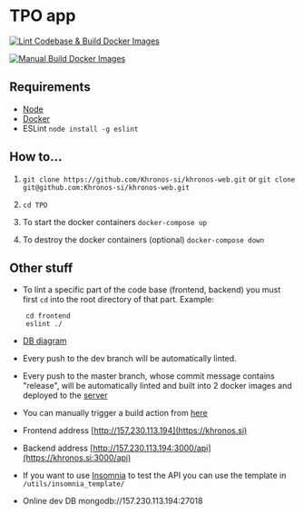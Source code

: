 # TPO app

[![Lint Codebase & Build Docker Images](https://github.com/nikp00/TPO/actions/workflows/lint-and-docker-build.yml/badge.svg)](https://github.com/nikp00/TPO/actions/workflows/lint-and-docker-build.yml)

[![Manual Build Docker Images](https://github.com/nikp00/TPO/actions/workflows/docker-build.yml/badge.svg)](https://github.com/nikp00/TPO/actions/workflows/docker-build.yml)

## Requirements

- [Node](https://nodejs.org/en/download/)
- [Docker](https://docs.docker.com/get-docker/)
- ESLint `node install -g eslint`

## How to...

1. `git clone https://github.com/Khronos-si/khronos-web.git` or `git clone git@github.com:Khronos-si/khronos-web.git`

2. `cd TPO`

3. To start the docker containers `docker-compose up`

4. To destroy the docker containers (optional) `docker-compose down`

## Other stuff

- To lint a specific part of the code base (frontend, backend) you must first `cd` into the root directory of that part. Example:

```
    cd frontend
    eslint ./
```

- [DB diagram](https://dbdiagram.io/d/617d45fcfa17df5ea6761259)

- Every push to the dev branch will be automatically linted.

- Every push to the master branch, whose commit message contains "release", will be automatically linted and built into 2 docker images and deployed to the [server](https://khronos.si)

- You can manually trigger a build action from [here](https://github.com/nikp00/TPO/actions/workflows/docker-build.yml)

- Frontend address [http://157.230.113.194](https://khronos.si)

- Backend address [http://157.230.113.194:3000/api](https://khronos.si:3000/api)

- If you want to use [Insomnia](https://insomnia.rest/download) to test the API you can use the template in `/utils/insomnia_template/`

- Online dev DB mongodb://157.230.113.194:27018
